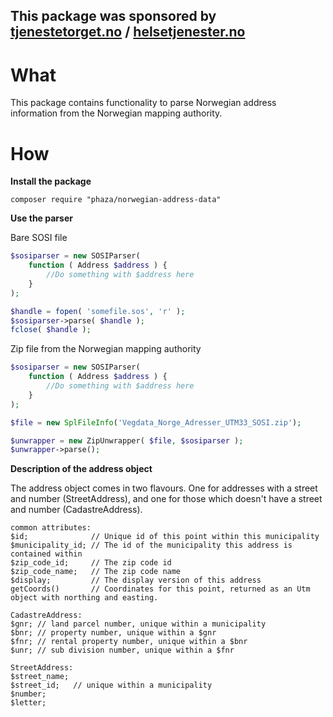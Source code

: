 ## This package was sponsored by [tjenestetorget.no][1] / [helsetjenester.no][2]

# What
This package contains functionality to parse Norwegian address information from the Norwegian mapping authority. 

# How
**Install the package**  
    
	composer require "phaza/norwegian-address-data"

**Use the parser**

Bare SOSI file
```PHP
$sosiparser = new SOSIParser(
	function ( Address $address ) {
		//Do something with $address here
	}
);

$handle = fopen( 'somefile.sos', 'r' );
$sosiparser->parse( $handle );
fclose( $handle );
```

Zip file from the Norwegian mapping authority
```PHP
$sosiparser = new SOSIParser(
	function ( Address $address ) {
		//Do something with $address here
	}
);

$file = new SplFileInfo('Vegdata_Norge_Adresser_UTM33_SOSI.zip');

$unwrapper = new ZipUnwrapper( $file, $sosiparser );
$unwrapper->parse();
```

**Description of the address object**

The address object comes in two flavours. One for addresses with a street and number (StreetAddress), and one for those 
which doesn't have a street and number (CadastreAddress).

	common attributes:
	$id;              // Unique id of this point within this municipality
	$municipality_id; // The id of the municipality this address is contained within
	$zip_code_id;     // The zip code id
	$zip_code_name;   // The zip code name
	$display;         // The display version of this address
	getCoords()       // Coordinates for this point, returned as an Utm object with northing and easting.
	
	CadastreAddress:
	$gnr; // land parcel number, unique within a municipality
	$bnr; // property number, unique within a $gnr
	$fnr; // rental property number, unique within a $bnr
	$unr; // sub division number, unique within a $fnr
	
	StreetAddress:
	$street_name;
	$street_id;   // unique within a municipality
	$number;
	$letter;


[1]: http://tjenestetorget.no
[2]: http://helsetjenester.no
